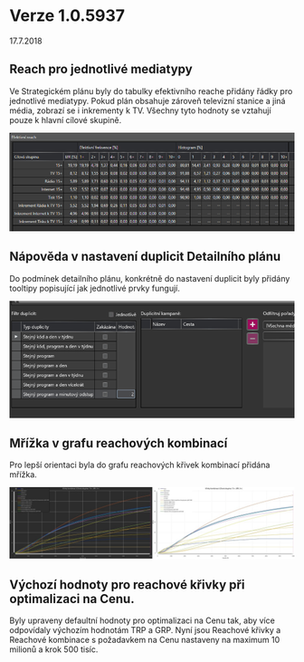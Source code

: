 ﻿# Verze 1.0.5937
17.7.2018

## Reach pro jednotlivé mediatypy 
Ve Strategickém plánu byly do tabulky efektivního reache přidány řádky pro jednotlivé mediatypy.
Pokud plán obsahuje zároveň televizní stanice a jiná média, zobrazí se i inkrementy k TV. 
Všechny tyto hodnoty se vztahují pouze k hlavní cílové skupině.

![Reach ve strategickém planu](../data/reachsp.png "Reach ve strategickém planu")

## Nápověda v nastavení duplicit Detailního plánu
Do podmínek detailního plánu, konkrétně do nastavení duplicit byly přidány tooltipy 
popisující jak jednotlivé prvky fungují. 
 
![Tooltipy k duplicite](../data/tooltipduplicit.gif "Tooltipy k duplicite")

## Mřížka v grafu reachových kombinací
Pro lepší orientaci byla do grafu reachových křivek kombinací přidána mřížka.

![Mrizka kombinaci](../data/mrizkakombinaci.png "Mrizka kombinaci")

## Výchozí hodnoty pro reachové křivky při optimalizaci na Cenu.
Byly upraveny defaultní hodnoty pro optimalizaci na Cenu tak, aby více odpovídaly výchozím hodnotám TRP a GRP. 
Nyní jsou Reachové křivky a Reachové kombinace s požadavkem na Cenu nastaveny na maximum 10 milionů a krok 500 tisíc. 

